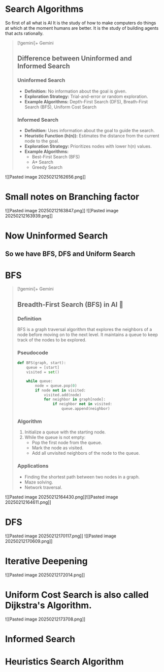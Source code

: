# Search Algorithms
So first of all what is AI 
It is the study of how to make computers do things at which at the moment humans are better.
It is the study of building agents that acts rationally.


>[!gemini]+ Gemini
>## Difference between Uninformed and Informed Search
> 
> ### Uninformed Search
> 
> - **Definition:** No information about the goal is given.
> - **Exploration Strategy:** Trial-and-error or random exploration.
> - **Example Algorithms:** Depth-First Search (DFS), Breath-First Search (BFS), Uniform Cost Search
> 
> ### Informed Search
> 
> - **Definition:** Uses information about the goal to guide the search.
> - **Heuristic Function (h(n)):** Estimates the distance from the current node to the goal.
> - **Exploration Strategy:** Prioritizes nodes with lower h(n) values.
> - **Example Algorithms:**
>     - Best-First Search (BFS)
>     - A* Search
>     - Greedy Search
 

![[Pasted image 20250212162656.png]]

# Small notes on Branching factor
![[Pasted image 20250212163847.png]]
![[Pasted image 20250212163939.png]]

# Now Uninformed Search
## So we have BFS, DFS and Uniform Search
# BFS


>[!gemini]+ Gemini
>## Breadth-First Search (BFS) in AI 🌳
> 
> ### Definition
> 
> BFS is a graph traversal algorithm that explores the neighbors of a node before moving on to the next level. It maintains a queue to keep track of the nodes to be explored.
> 
> ### Pseudocode
> 
> ```python
> def BFS(graph, start):
>     queue = [start]
>     visited = set()
> 
>     while queue:
>         node = queue.pop(0)
>         if node not in visited:
>             visited.add(node)
>             for neighbor in graph[node]:
>                 if neighbor not in visited:
>                     queue.append(neighbor)
> ```
> 
> ### Algorithm
> 
> 1. Initialize a queue with the starting node.
> 2. While the queue is not empty:
>    - Pop the first node from the queue.
>    - Mark the node as visited.
>    - Add all unvisited neighbors of the node to the queue.
> 
> ### Applications
> 
> - Finding the shortest path between two nodes in a graph.
> - Maze solving.
> - Network traversal.
 
![[Pasted image 20250212164430.png]]![[Pasted image 20250212164611.png]]

# DFS
![[Pasted image 20250212170117.png]]
![[Pasted image 20250212170609.png]]
# Iterative Deepening
![[Pasted image 20250212172014.png]]
# Uniform Cost Search is also called **Dijkstra's Algorithm**.
![[Pasted image 20250212173708.png]]


# Informed Search
# Heuristics Search Algorithm

